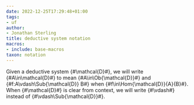 ```yaml
---
date: 2022-12-25T17:29:48+01:00
tags:
- uf
author:
- Jonathan Sterling
title: deductive system notation
macros:
- include: base-macros
taxon: notation
---
```


Given a deductive system {#\mathcal{D}#}, we will write {#A\in\mathcal{D}#} to mean {#A\in\Ob{\mathcal{D}}#} and {#f:A\vdash\Sub{\mathcal{D}} B#} when {#f\in\Hom{\mathcal{D}}{A}{B}#}. When {#\mathcal{D}#} is clear from context, we will write {#\vdash#} instead of {#\vdash\Sub{\mathcal{D}}#}.
